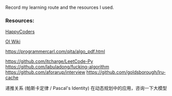 Record my learning route and the resources I used.


### Resources:
[HappyCoders](https://www.happycoders.eu/)

[OI Wiki](https://oi-wiki.org/)

https://programmercarl.com/qita/algo_pdf.html

https://github.com/itcharge/LeetCode-Py
https://github.com/labuladong/fucking-algorithm
https://github.com/aforarup/interview
https://github.com/goldsborough/lru-cache


递推关系 (帕斯卡定律 / Pascal's Identity) 在动态规划中的应用，咨询一下大模型
